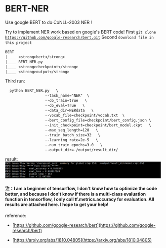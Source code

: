 # BERT-NER
Use google BERT to do CoNLL-2003 NER !


Try to implement NER work based on google's BERT code!
First <code>git clone https://github.com/google-research/bert.git</code>
Second <code>download file in this project</code>

    BERT
    |____ <strong>bert</strong>
    |____ BERT_NER.py
    |____ <strong>checkpoint</strong>
    |____ <strong>output</strong>


Third run:
```
  python BERT_NER.py   \
                  --task_name="NER"  \ 
                  --do_train=true   \
                  --do_eval=True   \
                  --data_dir=NERdata   \
                  --vocab_file=checkpoint/vocab.txt  \ 
                  --bert_config_file=checkpoint/bert_config.json \  
                  --init_checkpoint=checkpoint/bert_model.ckpt   \
                  --max_seq_length=128   \
                  --train_batch_size=32   \
                  --learning_rate=2e-5   \
                  --num_train_epochs=3.0   \
                  --output_dir=./output/result_dir/ 
 ```       

result:
![](/picture.png)


#### 注：I am a beginner of tensorflow, I don't know how to optimize the code better, and because I don't know if there is a multi-class evaluation function in tensorflow, I only call tf.metrics.accuracy for evaluation. All results are attached here. I hope to get your help!

reference:
+ [https://github.com/google-research/bert](https://github.com/google-research/bert)
      
+ [https://arxiv.org/abs/1810.04805](https://arxiv.org/abs/1810.04805)


